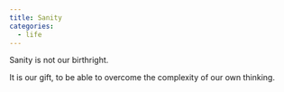 ```yaml
---
title: Sanity
categories:
  - life
---
```


Sanity
is not our birthright.

It is our gift,
to be able to overcome
the complexity
of our own thinking.
